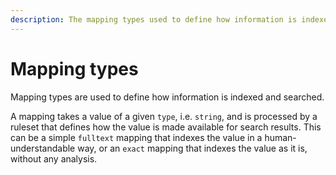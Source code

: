 ```yaml
---
description: The mapping types used to define how information is indexed and searched.
---
```


# Mapping types

Mapping types are used to define how information is indexed and searched.

A mapping takes a value of a given `type`, i.e. `string`, and is processed by a ruleset that defines how the value is made available for search results. This can be a simple `fulltext` mapping that indexes the value in a human-understandable way, or an `exact` mapping that indexes the value as it is, without any analysis.